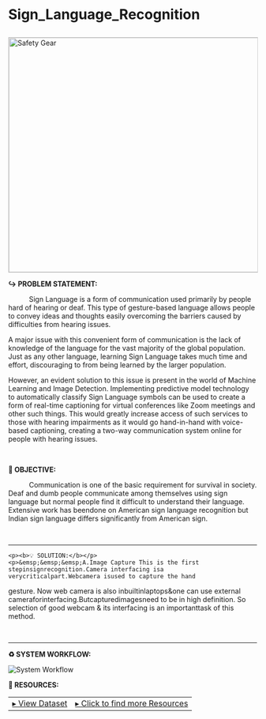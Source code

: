 # Sign_Language_Recognition

<!DOCTYPE html>
<html>
  <head>
    <img src="https://miro.medium.com/v2/resize:fit:1400/0*Iv-GIxB6KwJpZPaQ" alt="Safety Gear" width="1000" height="475" title=" Sign_Language_Recognition" align="center" style="margin-top: 10px; border: 1px solid #ccc;">
  </head>
  <body>
    <p><b>↪ PROBLEM STATEMENT:</b></p>
    <p>&emsp;&emsp;&emsp;Sign Language is a form of communication used primarily by people hard of hearing or deaf. This type of gesture-based language allows people to convey ideas and thoughts easily overcoming the barriers caused by difficulties from hearing issues.

A major issue with this convenient form of communication is the lack of knowledge of the language for the vast majority of the global population. Just as any other language, learning Sign Language takes much time and effort, discouraging to from being learned by the larger population.

However, an evident solution to this issue is present in the world of Machine Learning and Image Detection. Implementing predictive model technology to automatically classify Sign Language symbols can be used to create a form of real-time captioning for virtual conferences like Zoom meetings and other such things. This would greatly increase access of such services to those with hearing impairments as it would go hand-in-hand with voice-based captioning, creating a two-way communication system online for people with hearing issues.

</p>
    <br>
    <p><b>🎯 OBJECTIVE:</b></p>
    <p>&emsp;&emsp;&emsp;Communication is one of the basic requirement for survival in society. Deaf and dumb people communicate among themselves using sign language but normal people find it difficult to understand their language. Extensive work has beendone on American sign language recognition but Indian
sign language differs significantly from American sign.</p>
    <br>

  <hr>
    <div>
      
    <p><b>💡 SOLUTION:</b></p>
    <p>&emsp;&emsp;&emsp;A.Image Capture This is the first stepinsignrecognition.Camera interfacing isa verycriticalpart.Webcamera isused to capture the hand
gesture. Now web camera is also inbuiltinlaptops&one can use external cameraforinterfacing.Butcapturedimagesneed to be in high definition. So selection of good webcam & its interfacing is an importanttask of this method.</p>
     <br>
     </div>

   
 
  <hr>
    <div>
    
   <p><b>♻️ SYSTEM WORKFLOW:</b></p>
   
![System Workflow](https://user-images.githubusercontent.com/108861190/234074536-4daa420c-8e44-4066-9141-e03402cafd9b.png)


<p><b>📄 RESOURCES:</b></p>

   <table>
   <tr>
    <td><a href="https://universe.roboflow.com/binary-brains/ppe-detection-npas4/dataset/2"> ▸ View Dataset</a></td>
    <td><a href="https://drive.google.com/drive/folders/1l3GD8ihdwSPn8iPG77oydS-V9cp3U_sZ?usp=sharing"> ▸ Click to find more Resources</a><br></td>
   </tr>
   </table>
  </body>
